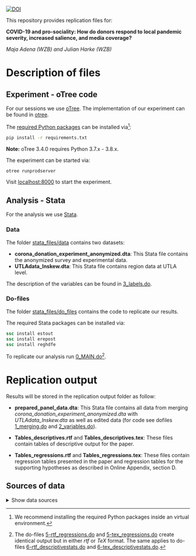 
[![DOI](https://zenodo.org/badge/DOI/10.5281/zenodo.6105403.svg)](https://doi.org/10.5281/zenodo.6105403)

This repository provides replication files for:

**COVID-19 and pro-sociality: How do donors respond to local pandemic severity, increased salience, and media coverage?**

*Maja Adena (WZB) and Julian Harke (WZB)*

# Description of files

## Experiment - oTree code

For our sessions we use [oTree](https://otree.org/). The
implementation of our experiment can be found in [otree](otree).

The [required Python packages](otree/requirements.txt) can be installed via[^1]:
```bash
pip install -r requirements.txt
```
**Note:** oTree 3.4.0 requires Python 3.7.x - 3.8.x.

The experiment can be started via:
```bash
otree runprodserver
```

Visit [localhost:8000](http://localhost:8000) to start the experiment.

## Analysis - Stata

For the analysis we use [Stata](https://www.stata.com/).


### Data

The folder [stata_files/data](stata_files/data) contains two datasets:

- **corona_donation_experiment_anonymized.dta**: This Stata file
  contains the anonymized survey and experimental data.
- **UTLAdata_lnskew.dta**: This Stata file contains region data at
  UTLA level.

The description of the variables can be found in
[3_labels.do](stata_files/do_files/3_labels.do).

### Do-files

The folder [stata_files/do_files](stata_files/do_files) contains the
code to replicate our results.

The required Stata packages can be installed via:

```stata
ssc install estout
ssc install erepost
ssc install reghdfe
```

To replicate our analysis run
[0_MAIN.do](stata_files/do_files/0_MAIN.do)[^2].

# Replication output

Results will be stored in the replication output folder as follow:

- **prepared_panel_data.dta**: This Stata file contains all data from
  merging *corona_donation_experiment_anonymized.dta* with
  *UTLAdata_lnskew.dta* as well as edited data (for code see dofiles
  [1_merging.do](stata_files/do_files/1_merging.do) and
  [2_variables.do](stata_files/do_files/2_variables.do)).

- **Tables_descriptives.rtf** and **Tables_descriptives.tex**: These
  files contain tables of descriptive output for the paper.

- **Tables_regressions.rtf** and **Tables_regressions.tex**: These
  files contain regression tables presented in the paper and
  regression tables for the supporting hypotheses as described in
  Online Appendix, section D.

## Sources of data
<details>
<summary>Show data sources</summary>

| Source                                               | License and Terms of Use                                                                                                         |
|------------------------------------------------------|----------------------------------------------------------------------------------------------------------------------------------|
| [nomis](https://www.nomisweb.co.uk/)                 | Attribution required, [Open Government Licence v3.0](https://www.nationalarchives.gov.uk/doc/open-government-licence/version/3/) |
| [COVID-19 UK Data](https://coronavirus.data.gov.uk/) | Attribution required, [Open Government Licence v3.0](https://www.nationalarchives.gov.uk/doc/open-government-licence/version/3/) |

</details>

[^1]: We recommend installing the required Python packages inside an
    virtual environment.
[^2]: The do-files
    [5-rtf_regressions.do](stata_files/do_files/5-rtf_regressions.do)
    and
    [5-tex_regressions.do](stata_files/do_files/5-tex_regressions.do)
    create identical output but in either *rtf* or *TeX* format. The
    same applies to do-files
    [6-rtf_descriptivestats.do](stata_files/do_files/6-rtf_descriptivestats.do)
    and
    [6-tex_descriptivestats.do](stata_files/do_files/6-tex_descriptivestats.do).
